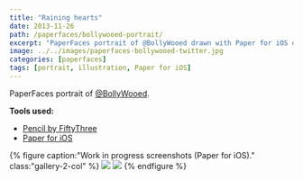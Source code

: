 ```yaml
---
title: "Raining hearts"
date: 2013-11-26
path: /paperfaces/bollywooed-portrait/
excerpt: "PaperFaces portrait of @BollyWooed drawn with Paper for iOS on an iPad."
image: ../../images/paperfaces-bollywooed-twitter.jpg
categories: [paperfaces]
tags: [portrait, illustration, Paper for iOS]
---
```


PaperFaces portrait of [@BollyWooed](https://twitter.com/BollyWooed).

**Tools used:**

- [Pencil by FiftyThree](https://www.amazon.com/FiftyThree-Digital-Stylus-Pencil-iPhone/dp/B01JJBUYR4/ref=as_li_ss_tl?keywords=pencil+53&qid=1550586265&s=gateway&sr=8-3&linkCode=ll1&tag=mademist-20&linkId=0134793cb840affff60f2e45a7f64678&language=en_US)
- [Paper for iOS](https://paper.bywetransfer.com/)

{% figure caption:"Work in progress screenshots (Paper for iOS)." class:"gallery-2-col" %}
[![](../../images/paperfaces-bollywooed-process-1-600.jpg)](../../images/paperfaces-bollywooed-process-1-lg.jpg)
[![](../../images/paperfaces-bollywooed-process-2-600.jpg)](../../images/paperfaces-bollywooed-process-2-lg.jpg)
{% endfigure %}
